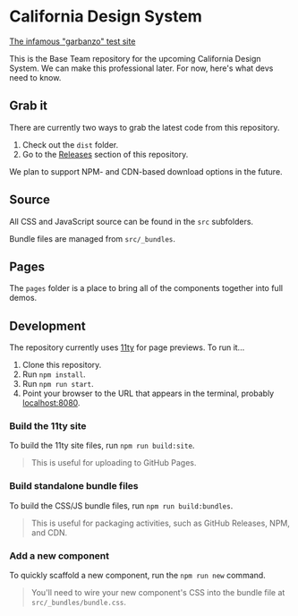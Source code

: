 # California Design System

[The infamous "garbanzo" test site](https://effective-garbanzo-re4lo11.pages.github.io/)

This is the Base Team repository for the upcoming California Design System. We can make this professional later. For now, here's what devs need to know.

## Grab it

There are currently two ways to grab the latest code from this repository.

1. Check out the `dist` folder.
2. Go to the [Releases](https://github.com/Office-of-Digital-Services/California-Design-System/releases) section of this repository.

We plan to support NPM- and CDN-based download options in the future.

## Source

All CSS and JavaScript source can be found in the `src` subfolders.

Bundle files are managed from `src/_bundles`.

## Pages

The `pages` folder is a place to bring all of the components together into full demos.

## Development

The repository currently uses [11ty](https://11ty.dev) for page previews. To run it...

1. Clone this repository.
2. Run `npm install`.
3. Run `npm run start`.
4. Point your browser to the URL that appears in the terminal, probably [localhost:8080](http://localhost:8080).

### Build the 11ty site

To build the 11ty site files, run `npm run build:site`. 

> This is useful for uploading to GitHub Pages.

### Build standalone bundle files

To build the CSS/JS bundle files, run `npm run build:bundles`. 

> This is useful for packaging activities, such as GitHub Releases, NPM, and CDN.

### Add a new component

To quickly scaffold a new component, run the `npm run new` command. 

> You'll need to wire your new component's CSS into the bundle file at `src/_bundles/bundle.css`.

